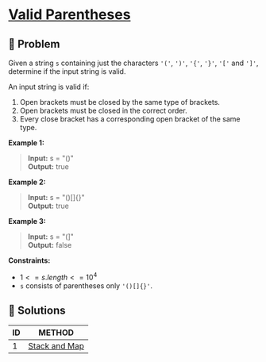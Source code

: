 # [Valid Parentheses](https://leetcode.com/problems/valid-parentheses/)

## 🚨 Problem
<!-- Explanation of problem. -->
Given a string `s` containing just the characters `'('`, `')'`, `'{'`, `'}'`, `'['` and `']'`, determine if the input string is valid.

An input string is valid if:

1. Open brackets must be closed by the same type of brackets.
2. Open brackets must be closed in the correct order.
3. Every close bracket has a corresponding open bracket of the same type.

**Example 1:**
<!-- An example of problem. -->

>**Input:** s = "()" </br> <!-- Input example. -->
**Output:** true </br> <!-- Output example. -->

**Example 2:**
<!-- An example of problem. -->

>**Input:** s = "()\[\]{}" </br> <!-- Input example. -->
**Output:** true </br> <!-- Output example. -->

**Example 3:**
<!-- An example of problem. -->

>**Input:** s = "(\]" </br> <!-- Input example. -->
**Output:** false </br> <!-- Output example. -->

**Constraints:**
<!-- Constraints of problem. -->
- $1 <= s.length <= 10^4$
- `s` consists of parentheses only `'()[]{}'`.

## 🔐 Solutions
<!-- Solutions of problem and their links. -->

| ID  |         METHOD         |
| :-- | :--------------------: |
| 1   | [Stack and Map](1-answer.md) |
